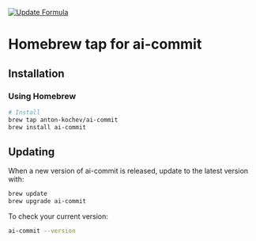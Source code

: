 [![Update Formula](https://github.com/anton-kochev/homebrew-ai-commit/actions/workflows/update-formula.yml/badge.svg)](https://github.com/anton-kochev/homebrew-ai-commit/actions/workflows/update-formula.yml)

# Homebrew tap for ai-commit

## Installation

### Using Homebrew

```bash
# Install
brew tap anton-kochev/ai-commit
brew install ai-commit
```

## Updating

When a new version of ai-commit is released, update to the latest version with:

```bash
brew update
brew upgrade ai-commit
```

To check your current version:

```bash
ai-commit --version
```
